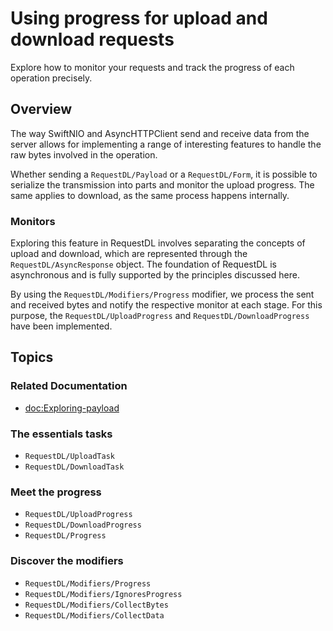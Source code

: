 # Using progress for upload and download requests

Explore how to monitor your requests and track the progress of each operation precisely.

## Overview

The way SwiftNIO and AsyncHTTPClient send and receive data from the server allows for implementing a range of interesting features to handle the raw bytes involved in the operation.

Whether sending a ``RequestDL/Payload`` or a ``RequestDL/Form``, it is possible to serialize the transmission into parts and monitor the upload progress. The same applies to download, as the same process happens internally.

### Monitors

Exploring this feature in RequestDL involves separating the concepts of upload and download, which are represented through the ``RequestDL/AsyncResponse`` object. The foundation of RequestDL is asynchronous and is fully supported by the principles discussed here.

By using the ``RequestDL/Modifiers/Progress`` modifier, we process the sent and received bytes and notify the respective monitor at each stage. For this purpose, the ``RequestDL/UploadProgress`` and ``RequestDL/DownloadProgress`` have been implemented.

## Topics

### Related Documentation

- <doc:Exploring-payload>

### The essentials tasks

- ``RequestDL/UploadTask``
- ``RequestDL/DownloadTask``

### Meet the progress

- ``RequestDL/UploadProgress``
- ``RequestDL/DownloadProgress``
- ``RequestDL/Progress``

### Discover the modifiers

- ``RequestDL/Modifiers/Progress``
- ``RequestDL/Modifiers/IgnoresProgress``
- ``RequestDL/Modifiers/CollectBytes``
- ``RequestDL/Modifiers/CollectData``
